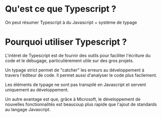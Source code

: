 # Qu'est ce que Typescript ?

On peut résumer Typescript à du Javascript + système de typage

# Pourquoi utiliser Typescript ?

L'intéret de Typescript est de fournir des outils pour faciliter l'écriture du code et le débugage, particulièrement utile sur des gros projets.

Un typage strict permet de "catcher" les erreurs au développement à travers l'éditeur de code. Il permet aussi d'analyser le code plus facilement.

Les éléments de typage ne sont pas transpilé en Javascript et servent uniquement au développement.

Un autre avantage est que, grâce à Microsoft, le développement de nouvelles fonctionnalités est beaucoup plus rapide que l'ajout de standards au langage Javascript.
